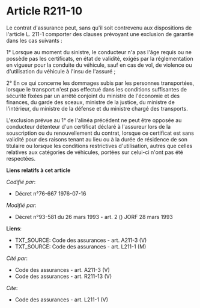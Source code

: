 # Article R211-10

Le contrat d'assurance peut, sans qu'il soit contrevenu aux dispositions de l'article L. 211-1 comporter des clauses
prévoyant une exclusion de garantie dans les cas suivants : 

1° Lorsque au moment du sinistre, le conducteur n'a pas l'âge requis ou ne possède pas les certificats, en état de validité,
exigés par la réglementation en vigueur pour la conduite du véhicule, sauf en cas de vol, de violence ou d'utilisation du
véhicule à l'insu de l'assuré ; 

2° En ce qui concerne les dommages subis par les personnes transportées, lorsque le transport n'est pas effectué dans les
conditions suffisantes de sécurité fixées par un arrêté conjoint du ministre de l'économie et des finances, du garde des
sceaux, ministre de la justice, du ministre de l'intérieur, du ministre de la défense et du ministre chargé des transports. 

L'exclusion prévue au 1° de l'alinéa précédent ne peut être opposée au conducteur détenteur d'un certificat déclaré à
l'assureur lors de la souscription ou du renouvellement du contrat, lorsque ce certificat est sans validité pour des raisons
tenant au lieu ou à la durée de résidence de son titulaire ou lorsque les conditions restrictives d'utilisation, autres que
celles relatives aux catégories de véhicules, portées sur celui-ci n'ont pas été respectées.

**Liens relatifs à cet article**

_Codifié par_:

  - Décret n°76-667 1976-07-16

_Modifié par_:

  - Décret n°93-581 du 26 mars 1993 - art. 2 () JORF 28 mars 1993

**Liens**:

  - TXT_SOURCE: Code des assurances - art. A211-3 (V)
  - TXT_SOURCE: Code des assurances - art. L211-1 (M)

_Cité par_:

  - Code des assurances - art. A211-3 (V)
  - Code des assurances - art. R211-13 (V)

_Cite_:

  - Code des assurances - art. L211-1 (V)

